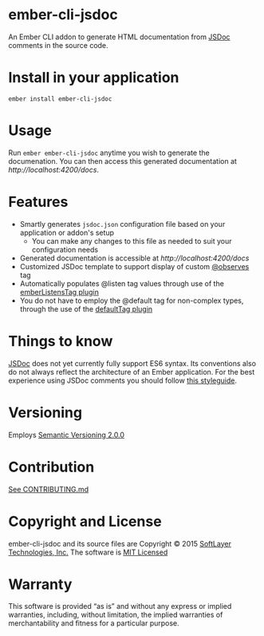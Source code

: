 # ember-cli-jsdoc

An Ember CLI addon to generate HTML documentation from [JSDoc](http://usejsdoc.org) comments in the source code.



# Install in your application

```
ember install ember-cli-jsdoc
```



# Usage

Run `ember ember-cli-jsdoc` anytime you wish to generate the documenation.  You can then access this generated
documentation at *http://localhost:4200/docs*.



# Features

* Smartly generates `jsdoc.json` configuration file based on your application or addon's setup
    * You can make any changes to this file as needed to suit your configuration needs
* Generated documentation is accessible at *http://localhost:4200/docs*
* Customized JSDoc template to support display of custom [@observes](https://github.com/notmessenger/jsdoc-plugins#emberobservestag) tag
* Automatically populates @listen tag values through use of the [emberListensTag plugin](https://github.com/notmessenger/jsdoc-plugins#emberlistenstag)
* You do not have to employ the @default tag for non-complex types, through the use of the [defaultTag plugin](https://github.com/notmessenger/jsdoc-plugins#defaulttag)



# Things to know

[JSDoc](http://usejsdoc.org) does not yet currently fully support ES6 syntax. Its conventions also do not always reflect
the architecture of an Ember application.  For the best experience using JSDoc comments you should follow
[this styleguide](https://github.com/notmessenger/ember-style-guide#comments).



# Versioning
Employs [Semantic Versioning 2.0.0](http://semver.org/)



# Contribution
[See CONTRIBUTING.md](CONTRIBUTING.md)



# Copyright and License
ember-cli-jsdoc and its source files are Copyright © 2015 [SoftLayer Technologies, Inc.](http://www.softlayer.com/)
The software is [MIT Licensed](LICENSE.md)



# Warranty
This software is provided “as is” and without any express or implied warranties, including, without limitation, the
implied warranties of merchantability and fitness for a particular purpose.